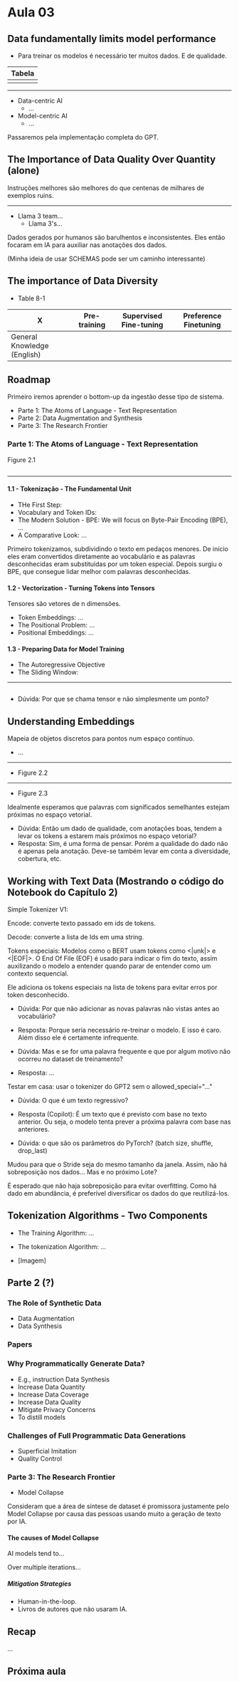 # Aula 03

## Data fundamentally limits model performance

- Para treinar os modelos é necessário ter muitos dados. E de qualidade.

| Tabela |
| ------ |
|        |

---

- Data-centric AI
  - ...
- Model-centric AI
  - ...

Passaremos pela implementação completa do GPT.

## The Importance of Data Quality Over Quantity (alone)

Instruções melhores são melhores do que centenas de milhares de exemplos ruins.

---

- Llama 3 team...
  - Llama 3's...

Dados gerados por humanos são barulhentos e inconsistentes. Eles então focaram em IA para auxiliar nas anotações dos dados.

(Minha ideia de usar SCHEMAS pode ser um caminho interessante)

## The importance of Data Diversity

- Table 8-1

| X                           | Pre-training | Supervised Fine-tuning | Preference Finetuning |
| --------------------------- | ------------ | ---------------------- | --------------------- |
| General Knowledge (English) |              |                        |                       |

## Roadmap

Primeiro iremos aprender o bottom-up da ingestão desse tipo de sistema.

- Parte 1: The Atoms of Language - Text Representation
- Parte 2: Data Augmentation and Synthesis
- Parte 3: The Research Frontier

### Parte 1: The Atoms of Language - Text Representation

Figure 2.1

```mermaid

```

---

#### 1.1 - Tokenização - The Fundamental Unit

- THe First Step:
- Vocabulary and Token IDs:
- The Modern Solution - BPE: We will focus on Byte-Pair Encoding (BPE), ...
- A Comparative Look: ...

Primeiro tokenizamos, subdividindo o texto em pedaços menores. De início eles eram convertidos diretamente ao vocabulário e as palavras desconhecidas eram substituídas por um token especial. Depois surgiu o BPE, que consegue lidar melhor com palavras desconhecidas.

#### 1.2 - Vectorization - Turning Tokens into Tensors

Tensores são vetores de n dimensões.

- Token Embeddings: ...
- The Positional Problem: ...
- Positional Embeddings: ...

#### 1.3 - Preparing Data for Model Training

- The Autoregressive Objective
- The Sliding Window:

---

```mermaid

```

- Dúvida: Por que se chama tensor e não simplesmente um ponto?

## Understanding Embeddings

Mapeia de objetos discretos para pontos num espaço contínuo.

- ...

---

- Figure 2.2

---

- Figure 2.3

Idealmente esperamos que palavras com significados semelhantes estejam próximas no espaço vetorial.

- Dúvida: Então um dado de qualidade, com anotações boas, tendem a levar os tokens a estarem mais próximos no espaço vetorial?
- Resposta: Sim, é uma forma de pensar. Porém a qualidade do dado não é apenas pela anotação. Deve-se também levar em conta a diversidade, cobertura, etc.

## Working with Text Data (Mostrando o código do Notebook do Capítulo 2)

Simple Tokenizer V1:

Encode: converte texto passado em ids de tokens.

Decode: converte a lista de Ids em uma string.

Tokens especiais: Modelos como o BERT usam tokens como <|unk|> e <|EOF|>. O End Of File (EOF) é usado para indicar o fim do texto, assim auxilizando o modelo a entender quando parar de entender como um contexto sequencial.

Ele adiciona os tokens especiais na lista de tokens para evitar erros por token desconhecido.

- Dúvida: Por que não adicionar as novas palavras não vistas antes ao vocabulário?
- Resposta: Porque seria necessário re-treinar o modelo. E isso é caro. Além disso ele é certamente infrequente.

- Dúvida: Mas e se for uma palavra frequente e que por algum motivo não ocorreu no dataset de treinamento?
- Resposta: ...

Testar em casa: usar o tokenizer do GPT2 sem o allowed_special="..."

- Dúvida: O que é um texto regressivo?
- Resposta (Copilot): É um texto que é previsto com base no texto anterior. Ou seja, o modelo tenta prever a próxima palavra com base nas anteriores.

- Dúvida: o que são os parâmetros do PyTorch? (batch size, shuffle, drop_last)

Mudou para que o Stride seja do mesmo tamanho da janela. Assim, não há sobreposição nos dados...
Mas e no próximo Lote?

É esperado que não haja sobreposição para evitar overfitting. Como há dado em abundância, é preferível diversificar os dados do que reutilizá-los.

## Tokenization Algorithms - Two Components

- The Training Algorithm: ...
- The tokenization Algorithm: ...

- [Imagem]

## Parte 2 (?)

### The Role of Synthetic Data

- Data Augmentation
- Data Synthesis

### Papers

### Why Programmatically Generate Data?

- E.g., instruction Data Synthesis
- Increase Data Quantity
- Increase Data Coverage
- Increase Data Quality
- Mitigate Privacy Concerns
- To distill models

### Challenges of Full Programmatic Data Generations

- Superficial Imitation
- Quality Control

### Parte 3: The Research Frontier

- Model Collapse

Consideram que a área de síntese de dataset é promissora justamente pelo Model Collapse por causa das pessoas usando muito a geração de texto por IA.

#### The causes of Model Collapse

AI models tend to...

Over multiple iterations...

##### Mitigation Strategies

- Human-in-the-loop.
- Livros de autores que não usaram IA.

## Recap

...

## Próxima aula
